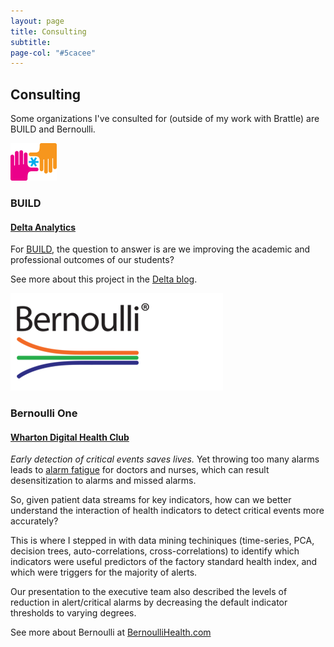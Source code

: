 ```yaml
---
layout: page
title: Consulting
subtitle: 
page-col: "#5cacee"
---
```


## Consulting
Some organizations I've consulted for (outside of my work with Brattle) are BUILD and Bernoulli. 

![Build](img/logo_build.png)
### BUILD 
#### [Delta Analytics](http://www.deltanalytics.org/)

For [BUILD](https://build.org/), the question to answer is are we improving the academic and professional outcomes of our students? 

See more about this project in the [Delta blog](https://blog.deltanalytics.org/asking-the-right-data-questions-a14cb37dc177).

![Bernoulli](img/logo_bernoulli.png)
### Bernoulli One
#### [Wharton Digital Health Club](https://groups.wharton.upenn.edu/wdhc/about/)

*Early detection of critical events saves lives.* Yet throwing too many alarms leads to [alarm fatigue](https://www.ncbi.nlm.nih.gov/pubmed/24153215) for doctors and nurses, which can result desensitization to alarms and missed alarms. 

So, given patient data streams for key indicators, how can we better understand the interaction of health indicators to detect critical events more accurately? 

This is where I stepped in with data mining techiniques (time-series, PCA, decision trees, auto-correlations, cross-correlations) to identify which indicators were useful predictors of the factory standard health index, and which were triggers for the majority of alerts. 

Our presentation to the executive team also described the levels of reduction in alert/critical alarms by decreasing the default indicator thresholds to varying degrees.

See more about Bernoulli at [BernoulliHealth.com](http://bernoullihealth.com/)
